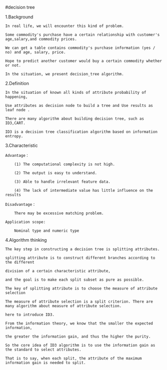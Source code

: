 #decision tree

1.Background

    In real life, we will encounter this kind of problem.
    
    Some commodity's purchase have a certain relationship with customer's age,salary,and commodity prices. 
    
    We can get a table contains commodity's purchase information (yes / no) and age, salary, price. 
    
    Hope to predict another customer would buy a certain commodity whether or not. 
    
    In the situation, we present decision_tree algorithm.
    
2.Definition

    In the situation of known all kinds of attribute probability of happening,
    
    Use attributes as decision node to build a tree and Use results as leaf node .
    
    There are many algorithm about building decision tree, such as ID3,CART.
    
    ID3 is a decision tree classification algorithm based on information entropy.
    
3.Characteristic

    Advantage：
    
        (1) The computational complexity is not high.
        
        (2) The output is easy to understand.
        
        (3) Able to handle irrelevant feature data.
        
        (4) The lack of intermediate value has little influence on the results
    
    Disadvantage：
    
        There may be excessive matching problem.
    
    Application scope:
    
        Nominal type and numeric type

4.Algorithm thinking
    
    The key step in constructing a decision tree is splitting attributes. 
    
    splitting attribute is to construct different branches according to the different 
    
    division of a certain characteristic attribute, 
    
    and the goal is to make each split subset as pure as possible.
    
    The key of splitting attribute is to choose the measure of attribute selection
    
    The measure of attribute selection is a split criterion. There are many algorithm about measure of attribute selection.
    
    here to introduce ID3.
    
    From the information theory, we know that the smaller the expected information, 
    
    the greater the information gain, and thus the higher the purity.
    
    So the core idea of ID3 algorithm is to use the information gain as the standard to select attributes.

    That is to say, when each split, the attribute of the maximum information gain is needed to split.
    
    
    
    
